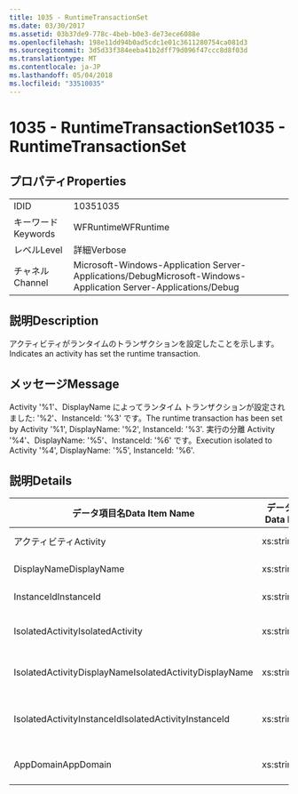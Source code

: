 ```yaml
---
title: 1035 - RuntimeTransactionSet
ms.date: 03/30/2017
ms.assetid: 03b37de9-778c-4beb-b0e3-de73ece6088e
ms.openlocfilehash: 198e11dd94b0ad5cdc1e01c3611280754ca081d3
ms.sourcegitcommit: 3d5d33f384eeba41b2dff79d096f47ccc8d8f03d
ms.translationtype: MT
ms.contentlocale: ja-JP
ms.lasthandoff: 05/04/2018
ms.locfileid: "33510035"
---
```

# <a name="1035---runtimetransactionset"></a><span data-ttu-id="884bd-102">1035 - RuntimeTransactionSet</span><span class="sxs-lookup"><span data-stu-id="884bd-102">1035 - RuntimeTransactionSet</span></span>
## <a name="properties"></a><span data-ttu-id="884bd-103">プロパティ</span><span class="sxs-lookup"><span data-stu-id="884bd-103">Properties</span></span>  
  
|||  
|-|-|  
|<span data-ttu-id="884bd-104">ID</span><span class="sxs-lookup"><span data-stu-id="884bd-104">ID</span></span>|<span data-ttu-id="884bd-105">1035</span><span class="sxs-lookup"><span data-stu-id="884bd-105">1035</span></span>|  
|<span data-ttu-id="884bd-106">キーワード</span><span class="sxs-lookup"><span data-stu-id="884bd-106">Keywords</span></span>|<span data-ttu-id="884bd-107">WFRuntime</span><span class="sxs-lookup"><span data-stu-id="884bd-107">WFRuntime</span></span>|  
|<span data-ttu-id="884bd-108">レベル</span><span class="sxs-lookup"><span data-stu-id="884bd-108">Level</span></span>|<span data-ttu-id="884bd-109">詳細</span><span class="sxs-lookup"><span data-stu-id="884bd-109">Verbose</span></span>|  
|<span data-ttu-id="884bd-110">チャネル</span><span class="sxs-lookup"><span data-stu-id="884bd-110">Channel</span></span>|<span data-ttu-id="884bd-111">Microsoft-Windows-Application Server-Applications/Debug</span><span class="sxs-lookup"><span data-stu-id="884bd-111">Microsoft-Windows-Application Server-Applications/Debug</span></span>|  
  
## <a name="description"></a><span data-ttu-id="884bd-112">説明</span><span class="sxs-lookup"><span data-stu-id="884bd-112">Description</span></span>  
 <span data-ttu-id="884bd-113">アクティビティがランタイムのトランザクションを設定したことを示します。</span><span class="sxs-lookup"><span data-stu-id="884bd-113">Indicates an activity has set the runtime transaction.</span></span>  
  
## <a name="message"></a><span data-ttu-id="884bd-114">メッセージ</span><span class="sxs-lookup"><span data-stu-id="884bd-114">Message</span></span>  
 <span data-ttu-id="884bd-115">Activity '%1'、DisplayName によってランタイム トランザクションが設定されました: '%2'、InstanceId: '%3' です。</span><span class="sxs-lookup"><span data-stu-id="884bd-115">The runtime transaction has been set by Activity '%1', DisplayName: '%2', InstanceId: '%3'.</span></span>  <span data-ttu-id="884bd-116">実行の分離 Activity '%4'、DisplayName: '%5'、InstanceId: '%6' です。</span><span class="sxs-lookup"><span data-stu-id="884bd-116">Execution isolated to Activity '%4', DisplayName: '%5', InstanceId: '%6'.</span></span>  
  
## <a name="details"></a><span data-ttu-id="884bd-117">説明</span><span class="sxs-lookup"><span data-stu-id="884bd-117">Details</span></span>  
  
|<span data-ttu-id="884bd-118">データ項目名</span><span class="sxs-lookup"><span data-stu-id="884bd-118">Data Item Name</span></span>|<span data-ttu-id="884bd-119">データ項目の型</span><span class="sxs-lookup"><span data-stu-id="884bd-119">Data Item Type</span></span>|<span data-ttu-id="884bd-120">説明</span><span class="sxs-lookup"><span data-stu-id="884bd-120">Description</span></span>|  
|--------------------|--------------------|-----------------|  
|<span data-ttu-id="884bd-121">アクティビティ</span><span class="sxs-lookup"><span data-stu-id="884bd-121">Activity</span></span>|<span data-ttu-id="884bd-122">xs:string</span><span class="sxs-lookup"><span data-stu-id="884bd-122">xs:string</span></span>|<span data-ttu-id="884bd-123">アクティビティの型名。</span><span class="sxs-lookup"><span data-stu-id="884bd-123">The type name of the activity.</span></span>|  
|<span data-ttu-id="884bd-124">DisplayName</span><span class="sxs-lookup"><span data-stu-id="884bd-124">DisplayName</span></span>|<span data-ttu-id="884bd-125">xs:string</span><span class="sxs-lookup"><span data-stu-id="884bd-125">xs:string</span></span>|<span data-ttu-id="884bd-126">アクティビティの表示名。</span><span class="sxs-lookup"><span data-stu-id="884bd-126">The display name of the activity.</span></span>|  
|<span data-ttu-id="884bd-127">InstanceId</span><span class="sxs-lookup"><span data-stu-id="884bd-127">InstanceId</span></span>|<span data-ttu-id="884bd-128">xs:string</span><span class="sxs-lookup"><span data-stu-id="884bd-128">xs:string</span></span>|<span data-ttu-id="884bd-129">アクティビティのインスタンス ID。</span><span class="sxs-lookup"><span data-stu-id="884bd-129">The instance id of the activity.</span></span>|  
|<span data-ttu-id="884bd-130">IsolatedActivity</span><span class="sxs-lookup"><span data-stu-id="884bd-130">IsolatedActivity</span></span>|<span data-ttu-id="884bd-131">xs:string</span><span class="sxs-lookup"><span data-stu-id="884bd-131">xs:string</span></span>|<span data-ttu-id="884bd-132">トランザクションが分離されるアクティビティの型の名前。</span><span class="sxs-lookup"><span data-stu-id="884bd-132">The type name of the activity that the transaction is isolated to.</span></span>|  
|<span data-ttu-id="884bd-133">IsolatedActivityDisplayName</span><span class="sxs-lookup"><span data-stu-id="884bd-133">IsolatedActivityDisplayName</span></span>|<span data-ttu-id="884bd-134">xs:string</span><span class="sxs-lookup"><span data-stu-id="884bd-134">xs:string</span></span>|<span data-ttu-id="884bd-135">トランザクションが分離されるアクティビティの表示名。</span><span class="sxs-lookup"><span data-stu-id="884bd-135">The display name of the activity that the transaction is isolated to.</span></span>|  
|<span data-ttu-id="884bd-136">IsolatedActivityInstanceId</span><span class="sxs-lookup"><span data-stu-id="884bd-136">IsolatedActivityInstanceId</span></span>|<span data-ttu-id="884bd-137">xs:string</span><span class="sxs-lookup"><span data-stu-id="884bd-137">xs:string</span></span>|<span data-ttu-id="884bd-138">トランザクションが分離されるアクティビティのインスタンスの ID。</span><span class="sxs-lookup"><span data-stu-id="884bd-138">The instance id of the activity that the transaction is isolated to.</span></span>|  
|<span data-ttu-id="884bd-139">AppDomain</span><span class="sxs-lookup"><span data-stu-id="884bd-139">AppDomain</span></span>|<span data-ttu-id="884bd-140">xs:string</span><span class="sxs-lookup"><span data-stu-id="884bd-140">xs:string</span></span>|<span data-ttu-id="884bd-141">AppDomain.CurrentDomain.FriendlyName で返される文字列。</span><span class="sxs-lookup"><span data-stu-id="884bd-141">The string returned by AppDomain.CurrentDomain.FriendlyName.</span></span>|

